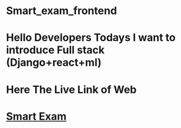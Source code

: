 # Smart_exam_frontend
# Hello Developers Todays I want to introduce Full stack (Django+react+ml)
# Here The Live Link of Web
# <a href="http://gvprojects.ml:3000/">Smart Exam</a>
